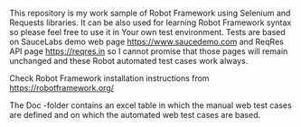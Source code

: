This repository is my work sample of Robot Framework using Selenium and Requests libraries. It can be also used for learning Robot Framework syntax so please feel free to use it in Your own test environment.
Tests are based on SauceLabs demo web page https://www.saucedemo.com and ReqRes API page https://reqres.in so I cannot promise that those pages will remain unchanged and these Robot automated test cases work always.

Check Robot Framework installation instructions from https://robotframework.org/

The Doc -folder contains an excel table in which the manual web test cases are defined and on which the automated web test cases are based.
